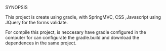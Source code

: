 SYNOPSIS

This project is create using gradle, with SpringMVC, CSS ,Javascript using JQuery for the forms validate.

For compile this project, is neccesary have gradle configured in the computer for can configurate the gradle.build and download 
the dependences in the same project.
